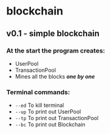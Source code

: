# blockchain

## v0.1 - simple blockchain
### At the start the program creates:
- UserPool
- TransactionPool
- Mines all the blocks ***one by one***

### Terminal commands:
- ```--ed``` To kill terminal
- ```--up``` To print out UserPool
- ```--tp``` To print out TransactionPool
- ```--bc``` To print out Blockchain
